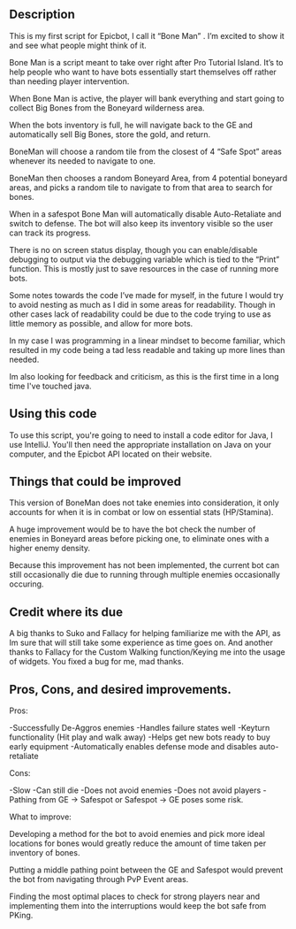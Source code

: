 ## Description

This is my first script for Epicbot, I call it “Bone Man” . I’m excited to show it and see what people might think of it. 

Bone Man is a script meant to take over right after Pro Tutorial Island. It’s to help people who want to have bots essentially start themselves off rather than needing player intervention. 

When Bone Man is active, the player will bank everything and start going to collect Big Bones from the Boneyard wilderness area. 

When the bots inventory is full, he will navigate back to the GE and automatically sell Big Bones, store the gold, and return. 

BoneMan will choose a random tile from the closest of 4 “Safe Spot” areas whenever its needed to navigate to one. 

BoneMan then chooses a random Boneyard Area, from 4 potential boneyard areas, and picks a random tile to navigate to from that area to search for bones. 

When in a safespot Bone Man will automatically disable Auto-Retaliate and switch to defense. The bot will also keep its inventory visible so the user can track its progress.

There is no on screen status display, though you can enable/disable debugging to output via the debugging variable which is tied to the “Print” function. This is mostly just to save resources in the case of running more bots. 

Some notes towards the code I’ve made for myself, in the future I would try to avoid nesting as much as I did in some areas for readability. Though in other cases lack of readability could be due to the code trying to use as little memory as possible, and allow for more bots. 

In my case I was programming in a linear mindset to become familiar, which resulted in my code being a tad less readable and taking up more lines than needed. 

Im also looking for feedback and criticism, as this is the first time in a long time I've touched java. 

## Using this code

To use this script, you're going to need to install a code editor for Java, I use IntelliJ.
You'll then need the appropriate installation on Java on your computer, and the Epicbot API located on their website. 

## Things that could be improved

This version of BoneMan does not take enemies into consideration, it only accounts for when it is in combat or low on essential stats (HP/Stamina).

A huge improvement would be to have the bot check the number of enemies in Boneyard areas before picking one, to eliminate ones with a higher enemy density. 

Because this improvement has not been implemented, the current bot can still occasionally die due to running through multiple enemies occasionally occuring. 

## Credit where its due 

A big thanks to Suko and Fallacy for helping familiarize me with the API, as Im sure that will still take some experience as time goes on. 
And another thanks to Fallacy for the Custom Walking function/Keying me into the usage of widgets. You fixed a bug for me, mad thanks. 

## Pros, Cons, and desired improvements. 

Pros: 

-Successfully De-Aggros enemies 
-Handles failure states well 
-Keyturn functionality (Hit play and walk away) 
-Helps get new bots ready to buy early equipment
-Automatically enables defense mode and disables auto-retaliate

Cons: 

-Slow
-Can still die
-Does not avoid enemies
-Does not avoid players
-Pathing from GE -> Safespot or Safespot -> GE poses some risk. 

What to improve: 

Developing a method for the bot to avoid enemies and pick more ideal locations for bones would greatly reduce the amount of time taken per inventory of bones. 

Putting a middle pathing point between the GE and Safespot would prevent the bot from navigating through PvP Event areas. 

Finding the most optimal places to check for strong players near and implementing them into the interruptions would keep the bot safe from PKing. 


